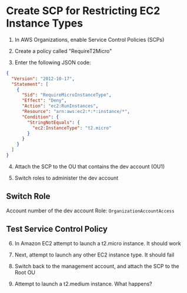 # Create SCP for Restricting EC2 Instance Types

1. In AWS Organizations, enable Service Control Policies (SCPs)

2. Create a policy called "RequireT2Micro"

3. Enter the following JSON code:

```json
{
  "Version": "2012-10-17",
  "Statement": [
    {
      "Sid": "RequireMicroInstanceType",
      "Effect": "Deny",
      "Action": "ec2:RunInstances",
      "Resource": "arn:aws:ec2:*:*:instance/*",
      "Condition": {
        "StringNotEquals": {
          "ec2:InstanceType": "t2.micro"
        }
      }
    }
  ]
}
```

4. Attach the SCP to the OU that contains the dev account (OU1)

5. Switch roles to administer the dev account

## Switch Role

Account number of the dev account
Role: `OrganizationAccountAccess`

## Test Service Control Policy

6. In Amazon EC2 attempt to launch a t2.micro instance. It should work

7. Next, attempt to launch any other EC2 instance type. It should fail

8. Switch back to the management account, and attach the SCP to the Root OU

9. Attempt to launch a t2.medium instance. What happens?
